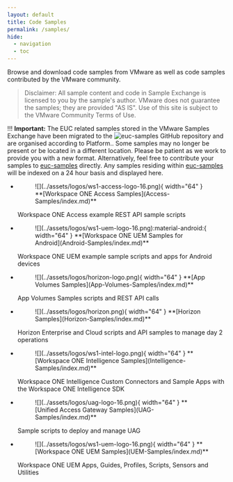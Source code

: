 ```yaml
---
layout: default
title: Code Samples
permalink: /samples/
hide:
  - navigation
  - toc
---
```


Browse and download code samples from VMware as well as code samples contributed by the VMware community.

> Disclaimer: All sample content and code in Sample Exchange is licensed to you by the sample's author. VMware does not guarantee the samples; they are provided "AS IS". Use of this site is subject to the VMware Community Terms of Use.

!!! **Important:**
The EUC related samples stored in the VMware Samples Exchange have been migrated to the ![euc-samples](https://github.com/euc-oss/euc-samples) GitHub repository and are organised according to Platform.. Some samples may no longer be present or be located in a different location. Please be patient as we work to provide you with a new format. Alternatively, feel free to contribute your samples to [euc-samples](https://github.com/euc-oss/euc-samples) directly.
Any samples residing within [euc-samples](https://github.com/euc-oss/euc-samples) will be indexed on a 24 hour basis and displayed here.

<div class="grid cards" markdown>

- <figure markdown="span">
    ![](../assets/logos/ws1-access-logo-16.png){ width="64" }
    <caption>**[Workspace ONE Access Samples](Access-Samples/index.md)**</caption>
    </figure> 
    
    Workspace ONE Access example REST API sample scripts

- <figure markdown="span">
    ![](../assets/logos/ws1-uem-logo-16.png):material-android:{ width="64" }
    <caption>**[Workspace ONE UEM Samples for Android](Android-Samples/index.md)**</caption>
    </figure> 
    
    Workspace ONE UEM example sample scripts and apps for Android devices

- <figure markdown="span">
    ![](../assets/logos/horizon-logo.png){ width="64" }
    <caption>**[App Volumes Samples](App-Volumes-Samples/index.md)**</caption>
    </figure> 
    
    App Volumes Samples scripts and REST API calls

- <figure markdown="span">
    ![](../assets/logos/horizon.png){ width="64" }
    <caption>**[Horizon Samples](Horizon-Samples/index.md)**</caption>
    </figure> 

    Horizon Enterprise and Cloud scripts and API samples to manage day 2 operations

- <figure markdown="span">
    ![](../assets/logos/ws1-intel-logo.png){ width="64" }
    <caption>**[Workspace ONE Intelligence Samples](Intelligence-Samples/index.md)**</caption>
    </figure> 

    Workspace ONE Intelligence Custom Connectors and Sample Apps with the Workspace ONE Intelligence SDK

- <figure markdown="span">
    ![](../assets/logos/uag-logo-16.png){ width="64" }
    <caption>**[Unified Access Gateway Samples](UAG-Samples/index.md)**</caption>
    </figure> 
    
    Sample scripts to deploy and manage UAG

- <figure markdown="span">
    ![](../assets/logos/ws1-uem-logo-16.png){ width="64" }
    <caption>**[Workspace ONE UEM Samples](UEM-Samples/index.md)**</caption>
    </figure> 

    Workspace ONE UEM Apps, Guides, Profiles, Scripts, Sensors and Utilities

</div>

